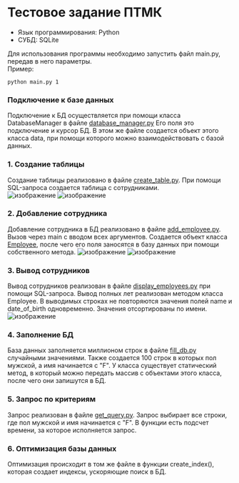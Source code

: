 # Тестовое задание ПТМК  

- Язык программирования: Python  
- СУБД: SQLite  

Для использования программы необходимо запустить файл main.py, передав в него параметры.  
Пример:  

```shell
python main.py 1
```

### Подключение к базе данных  
Подключение к БД осуществляется при помощи класса DatabaseManager в файле [database_manager.py](database_manager.py)
Его поля это подключение и курсор БД. В этом же файле создается объект этого класса data, при помощи которого можно взаимодействовать с базой данных.  

### 1. Создание таблицы
Создание таблицы реализовано в файле [create_table.py](create_table.py). При помощи SQL-запроса создается таблица с сотрудниками.  
![изображение](https://github.com/Urvatov/test-task-ptmk/assets/117490456/374ea79d-643e-4f39-a78c-df83509ae0b2)
![изображение](https://github.com/Urvatov/test-task-ptmk/assets/117490456/158105cb-8a97-45de-a1f4-a1283d9bdbaa)



### 2. Добавление сотрудника  
Добавление сотрудника в БД реализовано в файле [add_employee.py](add_employee.py). Вызов через main с вводом всех аргументов. 
Создается объект класса [Employee](employee.py), после чего его поля заносятся в базу данных при помощи собственного метода.
![изображение](https://github.com/Urvatov/test-task-ptmk/assets/117490456/893a3063-4941-492d-bd1f-f9026e9ff6c1)
![изображение](https://github.com/Urvatov/test-task-ptmk/assets/117490456/e0a3dbb7-7c9e-4b30-a4ee-726ce65d1261)


### 3. Вывод сотрудников  
Вывод сотрудников реализован в файле [display_employees.py](display_employees.py) при помощи SQL-запроса. Вывод полных лет реализован методом класса Employee.
В выводимых строках не повторяются значения полей name и date_of_birth одновременно. Значения отсортированы по имени.
![изображение](https://github.com/Urvatov/test-task-ptmk/assets/117490456/de5a698a-9c1e-44c2-a165-6266e0fc7759)

### 4. Заполнение БД  
База данных заполняется миллионом строк в файле [fill_db.py](fill_db.py) случайными значениями. Также создается 100 строк в которых пол мужской, а имя начинается с "F". 
У класса существует статический метод, в который можно передать массив с объектами этого класса, после чего они запишутся в БД.

### 5. Запрос по критериям  
Запрос реализован в файле [get_query.py](get_query.py). Запрос выбирает все строки, где пол мужской и имя начинается с "F".
В функции есть подсчет времени, за которое исполняется запрос.

### 6. Оптимизация базы данных  
Оптимизация происходит в том же файле в функции create_index(), которая создает индексы, ускоряющие поиск в БД.











